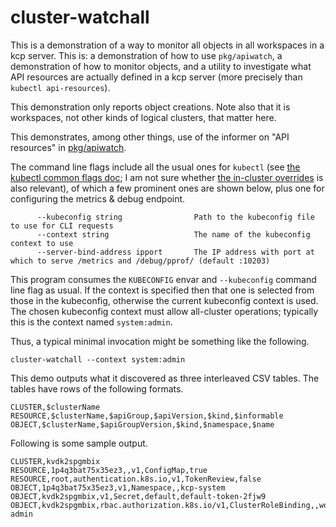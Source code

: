 # cluster-watchall

This is a demonstration of a way to monitor all objects in all
workspaces in a kcp server.  This is: a demonstration of how to use
`pkg/apiwatch`, a demonstration of how to monitor objects, and a
utility to investigate what API resources are actually defined in a
kcp server (more precisely than `kubectl api-resources`).

This demonstration only reports object creations.  Note also that it
is workspaces, not other kinds of logical clusters, that matter here.

This demonstrates, among other things, use of the informer on "API
resources" in [pkg/apiwatch](../../pkg/apiwatch).

The command line flags include all the usual ones for `kubectl` (see [the kubectl common flags doc](https://v1-24.docs.kubernetes.io/docs/reference/kubectl/kubectl/); I am not sure whether [the in-cluster overrides](https://v1-24.docs.kubernetes.io/docs/reference/kubectl/#in-cluster-authentication-and-namespace-overrides) is also relevant), of which a few prominent ones are shown below, plus one for configuring the metrics & debug endpoint.

```console
      --kubeconfig string                Path to the kubeconfig file to use for CLI requests
      --context string                   The name of the kubeconfig context to use
      --server-bind-address ipport       The IP address with port at which to serve /metrics and /debug/pprof/ (default :10203)

```

This program consumes the `KUBECONFIG` envar and `--kubeconfig`
command line flag as usual.  If the context is specified then that one
is selected from those in the kubeconfig, otherwise the current
kubeconfig context is used.  The chosen kubeconfig context must allow
all-cluster operations; typically this is the context named
`system:admin`.

Thus, a typical minimal invocation might be something like the
following.

```shell
cluster-watchall --context system:admin
```

This demo outputs what it discovered as three interleaved CSV tables.
The tables have rows of the following formats.

```console
CLUSTER,$clusterName
RESOURCE,$clusterName,$apiGroup,$apiVersion,$kind,$informable
OBJECT,$clusterName,$apiGroupVersion,$kind,$namespace,$name
```

Following is some sample output.

```console
CLUSTER,kvdk2spgmbix
RESOURCE,1p4q3bat75x35ez3,,v1,ConfigMap,true
RESOURCE,root,authentication.k8s.io,v1,TokenReview,false
OBJECT,1p4q3bat75x35ez3,v1,Namespace,,kcp-system
OBJECT,kvdk2spgmbix,v1,Secret,default,default-token-2fjw9
OBJECT,kvdk2spgmbix,rbac.authorization.k8s.io/v1,ClusterRoleBinding,,workspace-admin
```
